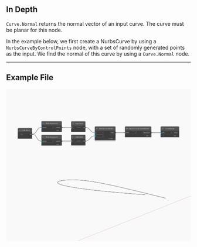 ## In Depth
`Curve.Normal` returns the normal vector of an input curve. The curve must be planar for this node. 

In the example below, we first create a NurbsCurve by using a `NurbsCurveByControlPoints` node, with a set of randomly generated points as the input. We find the normal of this curve by using a `Curve.Normal` node.

___
## Example File

![Normal](./Autodesk.DesignScript.Geometry.Curve.Normal_img.jpg)

